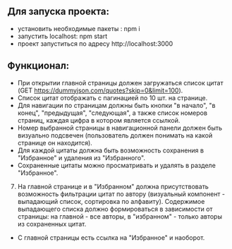 ## Для запуска проекта:

- установить необходимые пакеты : npm i
- запустить localhost: npm start
- проект запуститься по адресу http://localhost:3000

## Функционал: 

- При открытии главной страницы должен загружаться список цитат (GET https://dummyjson.com/quotes?skip=0&limit=100).
- Список цитат отображать с пагинацией по 10 шт. на странице.
- Для навигации по страницам должны быть кнопки "в начало", "в конец", "предыдущая", "следующая", а также список номеров страниц, каждая цифра в котором является ссылкой.
- Номер выбранной страницы в навигационной панели должен быть визуально подсвечен (пользователь должен понимать на какой странице он находится).
- Для каждой цитаты должна быть возможность сохранения в "Избранное" и удаления из "Избранного".
- Сохраненные цитаты можно просматривать и удалять в разделе "Избранное".
7. На главной странице и в "Избранном" должна присутствовать возможность фильтрации цитат по автору (визуальный компонент - выпадающий список, сортировка по алфавиту). Содержимое выпадающего списка должно формироваться в зависимости от страницы: на главной - все авторы, в "избранном" - только авторы из сохраненных цитат.
- С главной страницы есть ссылка на "Избранное" и наоборот.
